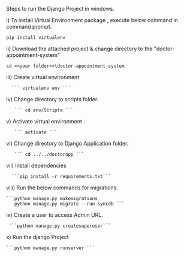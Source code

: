 Steps to run the Django Project in windows.

i) To install Virtual Environment package , execute below command in command prompt.

```pip install virtualenv```

ii) Download the attached project & change directory to the "doctor-appointment-system"

   ```cd <<your folder>>\doctor-appointment-system```

iii) Create virtual environment

      ``` virtualenv env ```

iv) Change directory to scripts folder.

       ``` cd env/Scripts ```

v) Activate virtual environment .  

       ``` activate ```

vi) Change directory to Django Application folder.

       ``` cd ../../doctorapp ```

vii) Install dependencies 

      ```pip install -r requirements.txt```

viii) Run the below commands for migrations.

    ```python manage.py makemigrations
       python manage.py migrate --run-syncdb ```

ix) Create a user to access Admin URL.

     ```python manage.py createsuperuser```

x) Run the django Project

    ```python manage.py runserver ```
